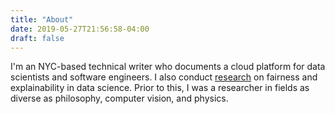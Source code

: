 ```yaml
---
title: "About"
date: 2019-05-27T21:56:58-04:00
draft: false
---
```


I'm an NYC-based technical writer who documents a cloud platform for data scientists and software engineers. I also conduct [research](papers.md) on fairness and explainability in data science. Prior to this, I was a researcher in fields as diverse as philosophy, computer vision, and physics.